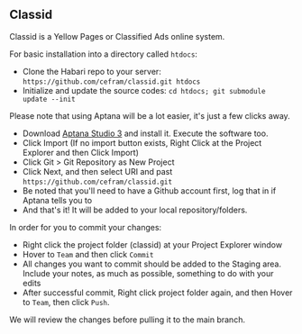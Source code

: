 Classid
----------------------------------------------------

Classid is a Yellow Pages or Classified Ads online system. 

For basic installation into a directory called `htdocs`:

* Clone the Habari repo to your server: `https://github.com/cefram/classid.git htdocs`
* Initialize and update the source codes: `cd htdocs; git submodule update --init`

Please note that using Aptana will be a lot easier, it's just a few clicks away.

* Download [Aptana Studio 3](http://www.aptana.com/) and install it. Execute the software too.
* Click Import (If no import button exists, Right Click at the Project Explorer and then Click Import)
* Click Git > Git Repository as New Project
* Click Next, and then select URI and past `https://github.com/cefram/classid.git`
* Be noted that you'll need to have a Github account first, log that in if Aptana tells you to
* And that's it! It will be added to your local repository/folders.

In order for you to commit your changes:

* Right click the project folder (classid) at your Project Explorer window
* Hover to `Team` and then click `Commit`
* All changes you want to commit should be added to the Staging area. Include your notes, as much as possible, something to do with your edits
* After successful commit, Right click project folder again, and then Hover to `Team`, then click `Push`.

We will review the changes before pulling it to the main branch.
